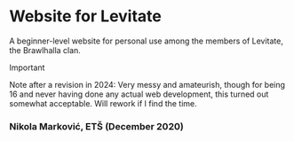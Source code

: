 # Website for Levitate
A beginner-level website for personal use among the members of Levitate, the Brawlhalla clan.

> [!IMPORTANT]
> Note after a revision in 2024: Very messy and amateurish, though for being 16 and never having done any actual web development, this turned out somewhat acceptable. Will rework if I find the time.

### Nikola Marković, ETŠ (December 2020)
